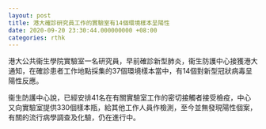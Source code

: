 ```yaml
---
layout: post
title: 港大確診研究員工作的實驗室有14個環境樣本呈陽性
date: 2020-09-20 23:30:44.000000000 +08:00
categories: rthk
---
```


港大公共衞生學院實驗室一名研究員，早前確診新型肺炎，衞生防護中心接獲港大通知，在確診患者工作地點採集的37個環境樣本當中，有14個對新型冠狀病毒呈陽性反應。

衞生防護中心說，已經安排41名在有關實驗室工作的密切接觸者接受檢疫，中心又向實驗室提供330個樣本瓶，給其他工作人員作檢測，至今並無發現陽性個案，有關的流行病學調查及化驗，仍在進行中。
